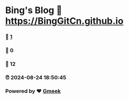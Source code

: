 # Bing's Blog :link: https://BingGitCn.github.io 
### :page_facing_up: [1](https://BingGitCn.github.io/tag.html) 
### :speech_balloon: 0 
### :hibiscus: 12 
### :alarm_clock: 2024-08-24 18:50:45 
### Powered by :heart: [Gmeek](https://github.com/Meekdai/Gmeek)

